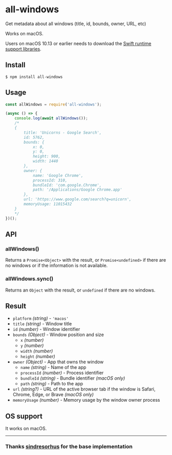 # all-windows

Get metadata about all windows (title, id, bounds, owner, URL, etc)

Works on macOS.

Users on macOS 10.13 or earlier needs to download the [Swift runtime support libraries](https://support.apple.com/kb/DL1998).

## Install

```
$ npm install all-windows
```

## Usage

```js
const allWindows = require('all-windows');

(async () => {
	console.log(await allWindows());
	/*
	{
		title: 'Unicorns - Google Search',
		id: 5762,
		bounds: {
			x: 0,
			y: 0,
			height: 900,
			width: 1440
		},
		owner: {
			name: 'Google Chrome',
			processId: 310,
			bundleId: 'com.google.Chrome',
			path: '/Applications/Google Chrome.app'
		},
		url: 'https://www.google.com/search?q=unicorn',
		memoryUsage: 11015432
	}
	*/
})();
```


## API

### allWindows()

Returns a `Promise<Object>` with the result, or `Promise<undefined>` if there are no windows or if the information is not available.

### allWindows.sync()

Returns an `Object` with the result, or `undefined` if there are no windows.

## Result

- `platform` *(string)* - `'macos'`
- `title` *(string)* - Window title
- `id` *(number)* - Window identifier
- `bounds` *(Object)* - Window position and size
	- `x` *(number)*
	- `y` *(number)*
	- `width` *(number)*
	- `height` *(number)*
- `owner` *(Object)* - App that owns the window
	- `name` *(string)* - Name of the app
	- `processId` *(number)* - Process identifier
	- `bundleId` *(string)* - Bundle identifier *(macOS only)*
	- `path` *(string)* - Path to the app
- `url` *(string?)* - URL of the active browser tab if the window is Safari, Chrome, Edge, or Brave *(macOS only)*
- `memoryUsage` *(number)* - Memory usage by the window owner process

## OS support

It works on macOS.

___

### Thanks [sindresorhus](https://github.com/sindresorhus/active-win) for the base implementation